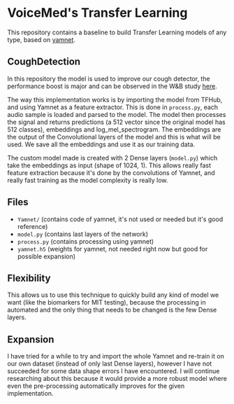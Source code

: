 # VoiceMed's Transfer Learning

This repository contains a baseline to build Transfer Learning models of any type,
based on [yamnet](https://tfhub.dev/google/yamnet/1).

## CoughDetection

In this repository the model is used to improve our cough detector, the performance boost is
major and can be observed in the W&B study [here](https://wandb.ai/mastersplinter/EE).

The way this implementation works is by importing the model from TFHub, and using Yamnet as
a feature extractor. This is done in `process.py`, each audio sample is loaded and parsed to the
model. The model then processes the signal and returns predictions (a 512 vector since the original model has 512 classes),
embeddings and log_mel_spectrogram. The embeddings are the output of the Convolutional layers of the
model and this is what will be used. We save all the embeddings and use it as our training data.

The custom model made is created with 2 Dense layers (`model.py`) which take the embeddings as input (shape of 1024, 1).
This allows really fast feature extraction because it's done by the convolutions of Yamnet, and really
fast training as the model complexity is really low.

## Files

- `Yamnet/` (contains code of yamnet, it's not used or needed but it's good reference)
- `model.py` (contains last layers of the network)
- `process.py` (contains processing using yamnet)
- `yamnet.h5` (weights for yamnet, not needed right now but good for possible expansion)

## Flexibility

This allows us to use this technique to quickly build any kind of model we want (like the biomarkers for MIT testing),
because the processing in automated and the only thing that needs to be changed is the few Dense layers.

## Expansion

I have tried for a while to try and import the whole Yamnet and re-train it on our own dataset (instead of only last Dense layers),
however I have not succeeded for some data shape errors I have encountered. I will continue researching about this
because it would provide a more robust model where even the pre-processing automatically improves for the given implementation.
